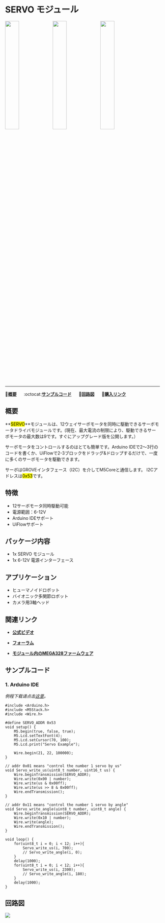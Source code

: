 # SERVO モジュール

<img src="assets/img/product_pics/module/module_servo_01.png" width="30%" height="30%"> <img src="assets/img/product_pics/module/module_servo_02.png" width="30%" height="30%"> <img src="assets/img/product_pics/module/module_servo_03.png" width="30%" height="30%">

***

:memo:**[概要](#概要)**&nbsp;&nbsp;&nbsp;&nbsp;&nbsp;&nbsp;:octocat:**[サンプルコード](#サンプルコード)**&nbsp;&nbsp;&nbsp;&nbsp;&nbsp;&nbsp;:electric_plug:**[回路図](#回路図)**&nbsp;&nbsp;&nbsp;&nbsp;&nbsp;&nbsp;🛒**[購入リンク](https://www.aliexpress.com/store/product/M5Stack-New-SERVO-Module-Board-12-Channels-Servo-Controller-with-MEGA328-Inside-Power-Adapter-6-24V/3226069_32951356502.html?spm=a2g1y.12024536.productList_5885011.pic_0)**

## 概要

**<mark>SERVO</mark>**モジュールは、12ウェイサーボモータを同時に駆動できるサーボモータドライバモジュールです。(現在、最大電流の制限により、駆動できるサーボモータの最大数は9です。すぐにアップグレード版を公開します。）

サーボモータをコントロールするのはとても簡単です。Arduino IDEで2〜3行のコードを書くか、UiFlowで2-3ブロックをドラッグ&ドロップするだけで、一度に多くのサーボモータを駆動できます。

サーボはGROVEインタフェース（I2C）を介してM5Coreと通信します。 I2Cアドレスは<mark>0x53</mark>です。

## 特徴

- 12サーボモータ同時駆動可能
- 電源範囲：6-12V
- Arduino IDEサポート
- UiFlowサポート

## パッケージ内容

- 1x SERVO モジュール
- 1x 6-12V 電源インターフェース

## アプリケーション

- ヒューマノイドロボット
- バイオニック多関節ロボット
- カメラ用3軸ヘッド

## 関連リンク

- **[公式ビデオ](https://www.youtube.com/channel/UCozgFVglWYQXbvTmGyS739w)**

- **[フォーラム](http://forum.m5stack.com/)**

- **[モジュール内のMEGA328ファームウェア](https://github.com/m5stack/M5-ProductExampleCodes/tree/master/Module/SERVO/firmware_328p)**

## サンプルコード

### 1. Arduino IDE

*例程下载请点击[这里](https://github.com/m5stack/M5-ProductExampleCodes/tree/master/Module/SERVO/Arduino)。*

```arduino
#include <Arduino.h>
#include <M5Stack.h>
#include <Wire.h>

#define SERVO_ADDR 0x53
void setup() {
    M5.begin(true, false, true);
    M5.Lcd.setTextFont(4);
    M5.Lcd.setCursor(70, 100);
    M5.Lcd.print("Servo Example");

    Wire.begin(21, 22, 100000);
}

// addr 0x01 means "control the number 1 servo by us"
void Servo_write_us(uint8_t number, uint16_t us) {
    Wire.beginTransmission(SERVO_ADDR);
    Wire.write(0x00 | number);
    Wire.write(us & 0x00ff);
    Wire.write(us >> 8 & 0x00ff);
    Wire.endTransmission();
}

// addr 0x11 means "control the number 1 servo by angle"
void Servo_write_angle(uint8_t number, uint8_t angle) {
    Wire.beginTransmission(SERVO_ADDR);
    Wire.write(0x10 | number);
    Wire.write(angle);
    Wire.endTransmission();
}

void loop() {
    for(uint8_t i = 0; i < 12; i++){
        Servo_write_us(i, 700);
        // Servo_write_angle(i, 0);
    }
    delay(1000);
    for(uint8_t i = 0; i < 12; i++){
        Servo_write_us(i, 2300);
        // Servo_write_angle(i, 180);
    }
    delay(1000);
}
```

## 回路図

<img src="assets/img/product_pics/module/servo_sch.png">